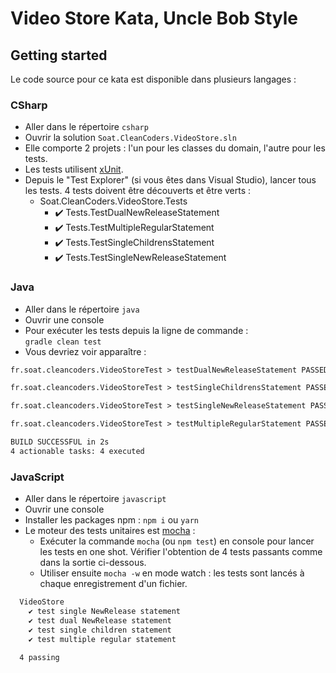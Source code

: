 # Video Store Kata, Uncle Bob Style

## Getting started

Le code source pour ce kata est disponible dans plusieurs langages :

### CSharp

- Aller dans le répertoire `csharp`
- Ouvrir la solution `Soat.CleanCoders.VideoStore.sln`
- Elle comporte 2 projets : l'un pour les classes du domain, l'autre pour les tests.
- Les tests utilisent [xUnit](https://xunit.github.io/).
- Depuis le "Test Explorer" (si vous êtes dans Visual Studio), lancer tous les tests. 4 tests doivent être découverts et être verts :
  - Soat.CleanCoders.VideoStore.Tests
    - ✔️ Tests.TestDualNewReleaseStatement
    - ✔️ Tests.TestMultipleRegularStatement
    - ✔️ Tests.TestSingleChildrensStatement
    - ✔️ Tests.TestSingleNewReleaseStatement

### Java

- Aller dans le répertoire `java`
- Ouvrir une console
- Pour exécuter les tests depuis la ligne de commande :
  <br> `gradle clean test`
- Vous devriez voir apparaître :

```txt
fr.soat.cleancoders.VideoStoreTest > testDualNewReleaseStatement PASSED

fr.soat.cleancoders.VideoStoreTest > testSingleChildrensStatement PASSED

fr.soat.cleancoders.VideoStoreTest > testSingleNewReleaseStatement PASSED

fr.soat.cleancoders.VideoStoreTest > testMultipleRegularStatement PASSED

BUILD SUCCESSFUL in 2s
4 actionable tasks: 4 executed
```

### JavaScript

- Aller dans le répertoire `javascript`
- Ouvrir une console
- Installer les packages npm : `npm i` ou `yarn`
- Le moteur des tests unitaires est [mocha](https://mochajs.org/) :
  - Exécuter la commande `mocha` (ou `npm test`) en console pour lancer les tests en one shot. Vérifier l'obtention de 4 tests passants comme dans la sortie ci-dessous.
  - Utiliser ensuite `mocha -w` en mode watch : les tests sont lancés à chaque enregistrement d'un fichier.

```txt
  VideoStore
    ✔️ test single NewRelease statement
    ✔️ test dual NewRelease statement
    ✔️ test single children statement
    ✔️ test multiple regular statement

  4 passing
```
